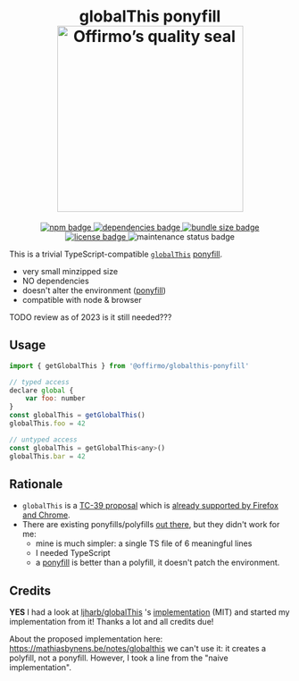 
<h1 align="center">
	globalThis ponyfill<br>
	<a href="https://www.offirmo.net/offirmo-monorepo/0-doc/modules-directory/index.html">
		<img src="https://www.offirmo.net/offirmo-monorepo/public/offirmos_quality_seal.png" alt="Offirmo’s quality seal" width="333">
	</a>
</h1>

<p align="center">
	<a alt="npm package page"
	  href="https://www.npmjs.com/package/@offirmo/globalthis-ponyfill">
		<img alt="npm badge"
		  src="https://img.shields.io/npm/v/@offirmo/globalthis-ponyfill.svg">
	</a>
	<a alt="dependencies analysis"
	  href="https://david-dm.org/offirmo/offirmo-monorepo?path=1-stdlib%2Fglobalthis-ponyfill">
		<img alt="dependencies badge"
		  src="https://img.shields.io/david/offirmo/offirmo-monorepo.svg?path=1-stdlib%2Fglobalthis-ponyfill">
	</a>
	<a alt="bundle size evaluation"
	  href="https://bundlephobia.com/result?p=@offirmo/globalthis-ponyfill">
		<img alt="bundle size badge"
		  src="https://img.shields.io/bundlephobia/minzip/@offirmo/globalthis-ponyfill.svg">
	</a>
	<a alt="license"
	  href="https://unlicense.org/">
		<img alt="license badge"
		  src="https://img.shields.io/badge/license-public_domain-brightgreen.svg">
	</a>
	<img alt="maintenance status badge"
	  src="https://img.shields.io/maintenance/yes/2023.svg">
</p>


This is a trivial TypeScript-compatible [`globalThis`](https://developer.mozilla.org/en-US/docs/Web/JavaScript/Reference/Global_Objects/globalThis) [ponyfill](https://ponyfill.com/).
* very small minzipped size
* NO dependencies
* doesn't alter the environment ([ponyfill](https://ponyfill.com/))
* compatible with node & browser

TODO review as of 2023 is it still needed???


## Usage
```js
import { getGlobalThis } from '@offirmo/globalthis-ponyfill'

// typed access
declare global {
	var foo: number
}
const globalThis = getGlobalThis()
globalThis.foo = 42

// untyped access
const globalThis = getGlobalThis<any>()
globalThis.bar = 42
```


## Rationale

* `globalThis` is a [TC-39 proposal](https://github.com/tc39/proposal-global)
 which is [already supported by Firefox and Chrome](https://developer.mozilla.org/en-US/docs/Web/JavaScript/Reference/Global_Objects/globalThis).
* There are existing ponyfills/polyfills [out there](https://github.com/ljharb/globalThis), but they didn't work for me:
  * mine is much simpler: a single TS file of 6 meaningful lines
  * I needed TypeScript
  * a [ponyfill](https://ponyfill.com/) is better than a polyfill, it doesn't patch the environment.




## Credits

**YES** I had a look at [ljharb/globalThis](https://github.com/ljharb/globalThis) 's [implementation](https://github.com/ljharb/globalThis/blob/master/implementation.js) (MIT)
and started my implementation from it! Thanks a lot and all credits due!

About the proposed implementation here: https://mathiasbynens.be/notes/globalthis we can't use it: it creates a polyfill, not a ponyfill.
However, I took a line from the "naive implementation".
